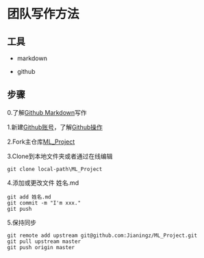 # 团队写作方法

## 工具

* markdown

* github

## 步骤

0.了解[Github Markdown](https://guides.github.com/features/mastering-markdown/)写作

1.新建[Github账号](https://github.com)，了解[Github操作](https://services.github.com/on-demand/downloads/zh_CN/github-git-cheat-sheet/)

2.Fork主仓库[ML_Project](https://github.com/Jianingz/ML_Project)

3.Clone到本地文件夹或者通过在线编辑

```
git clone local-path\ML_Project
```

4.添加或更改文件 姓名.md

```
git add 姓名.md
git commit -m "I'm xxx."
git push
```

5.保持同步

```
git remote add upstream git@github.com:Jianingz/ML_Project.git
git pull upstream master
git push origin master
```

